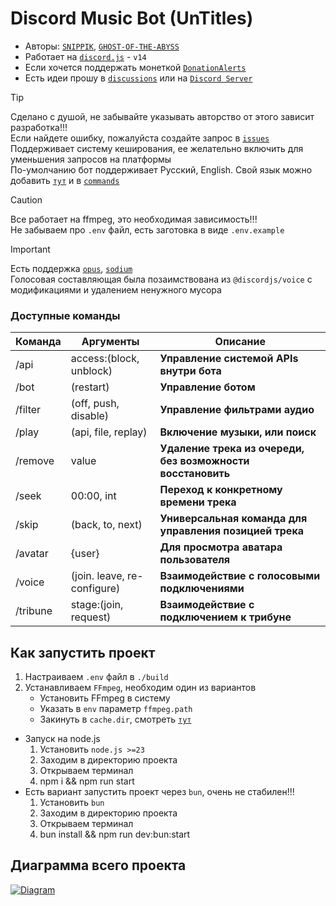 # Discord Music Bot (UnTitles)
- Авторы: [`SNIPPIK`](https://github.com/SNIPPIK), [`GHOST-OF-THE-ABYSS`](https://github.com/GHOST-OF-THE-ABYSS)
- Работает на [`discord.js`](https://discord.js.org) - `v14`
- Если хочется поддержать монеткой [`DonationAlerts`](https://www.donationalerts.com/r/snippik)
- Есть идеи прошу в [`discussions`](https://github.com/SNIPPIK/UnTitles/discussions) или на [`Discord Server`](https://discord.gg/qMf2Sv3)


> [!TIP]
> Сделано с душой, не забывайте указывать авторство от этого зависит разработка!!!\
> Если найдете ошибку, пожалуйста создайте запрос в [`issues`](https://github.com/SNIPPIK/UnTitles/issues)\
> Поддерживает систему кеширования, ее желательно включить для уменьшения запросов на платформы\
> По-умолчанию бот поддерживает Русский, English. Свой язык можно добавить [`тут`](src/services/locale/languages.json) и в [`commands`](src/handlers/commands)


> [!CAUTION]
> Все работает на ffmpeg, это необходимая зависимость!!!\
> Не забываем про `.env` файл, есть заготовка в виде `.env.example`


> [!IMPORTANT]
> Есть поддержка [`opus`](src/services/voice/audio/opus.ts), [`sodium`](src/services/voice/audio/sodium.ts)\
> Голосовая составляющая была позаимствована из `@discordjs/voice` с модификациями и удалением ненужного мусора


### Доступные команды
| Команда  | Аргументы                   | Описание                                                    | 
|----------|-----------------------------|-------------------------------------------------------------|
| /api     | access:(block, unblock)     | **Управление системой APIs внутри бота**                    |
| /bot     | (restart)                   | **Управление ботом**                                        | 
| /filter  | (off, push, disable)        | **Управление фильтрами аудио**                              |
| /play    | (api, file, replay)         | **Включение музыки, или поиск**                             |
| /remove  | value                       | **Удаление трека из очереди, без возможности восстановить** | 
| /seek    | 00:00, int                  | **Переход к конкретному времени трека**                     |
| /skip    | (back, to, next)            | **Универсальная команда для управления позицией трека**     |
| /avatar  | {user}                      | **Для просмотра аватара пользователя**                      |
| /voice   | (join. leave, re-configure) | **Взаимодействие с голосовыми подключениями**               |
| /tribune | stage:(join, request)       | **Взаимодействие с подключением к трибуне**                 |


## Как запустить проект
1. Настраиваем `.env` файл в `./build`
2. Устанавливаем `FFmpeg`, необходим один из вариантов
   - Установить FFmpeg в систему
   - Указать в `env` параметр `ffmpeg.path`
   - Закинуть в `cache.dir`, смотреть [`тут`](https://github.com/SNIPPIK/UnTitles/blob/5b71c70907f62c975ce3ea8ccae6d092e46d9ee6/.env.example#L101)
- Запуск на node.js
    1. Установить `node.js >=23`
    2. Заходим в директорию проекта
    3. Открываем терминал 
    4. npm i && npm run start
- Есть вариант запустить проект через `bun`, очень не стабилен!!!
    1. Установить `bun`
    2. Заходим в директорию проекта
    3. Открываем терминал
    4. bun install && npm run dev:bun:start


## Диаграмма всего проекта
[<img align="center" alt="Diagram" width="" src=".prev/diagram.png" />]()